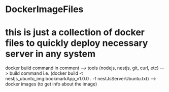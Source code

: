 # DockerImageFiles
# this is just a collection of docker files to quickly deploy necessary server in any system

docker build command in comment
--> tools (nodejs, nestjs, git, curl, etc)
--> build command i.e. (docker build -t nestjs_ubuntu_img:bookmarkApp_v1.0.0 . -f nestJsServerUbuntu.txt)
--> docker images (to get info about the image)
